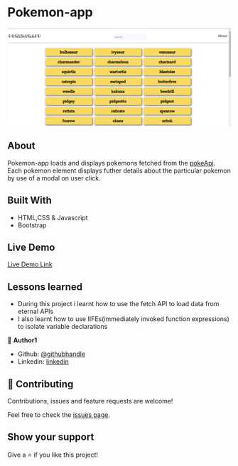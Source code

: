 # Pokemon-app

![screenshot](./images/screenshot.JPG)

## About

Pokemon-app loads and displays pokemons fetched from the [pokeApi](https://pokeapi.co/). Each pokemon element displays futher details about the particular pokemon by use of a modal on user click.

## Built With

- HTML,CSS & Javascript
- Bootstrap

## Live Demo

[Live Demo Link](https://tabetommy.github.io/pokemon-app/)

## Lessons learned

- During this project i learnt how to use the fetch API to load data from eternal APIs
- I also learnt how to use IIFEs(immediately invoked function expressions) to isolate variable declarations


👤 **Author1**

- Github: [@githubhandle](https://github.com/tabetommy)
- Linkedin: [linkedin](https://www.linkedin.com/in/tommy-egbe-304464116/)

## 🤝 Contributing

Contributions, issues and feature requests are welcome!

Feel free to check the [issues page](issues/).

## Show your support

Give a ⭐️ if you like this project!

